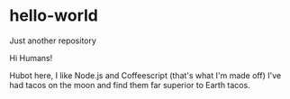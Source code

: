 # hello-world
Just another repository

Hi Humans!

Hubot here, I like Node.js and Coffeescript (that's what I'm made off)
I've had tacos on the moon and find them far superior to Earth tacos.



